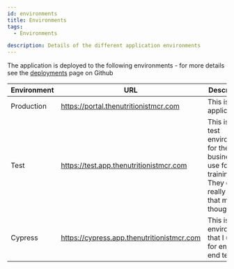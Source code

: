 ```yaml
---
id: environments
title: Environments
tags:
  - Environments

description: Details of the different application environments
---
```


The application is deployed to the following environments - for more details see the [deployments](https://github.com/the-nutritionist-mcr/online/deployments) page on Github

| Environment | URL                                        | Description                                                                                                |
| ----------- | ------------------------------------------ | ---------------------------------------------------------------------------------------------------------- |
| Production  | https://portal.thenutritionistmcr.com      | This is the application                                                                                    |
| Test        | https://test.app.thenutritionistmcr.com    | This is a test environment for the business to use for training. They don't really use it that much though |
| Cypress     | https://cypress.app.thenutritionistmcr.com | This is the environment that I use for end to end testing                                                  |
